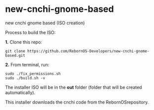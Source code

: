 # new-cnchi-gnome-based
new cnchi gnome based (ISO creation)

Process to build the ISO:

**1.** Clone this repo:
```
git clone https://github.com/RebornOS-Developers/new-cnchi-gnome-based.git
```

**2.** From terminal, run:
```
sudo ./fix_permissions.sh
sudo ./build.sh -v
```

The installer ISO will be in the **out** folder (folder that will be created automatically).

This installer downloads the cnchi code from the RebornOSrepository.
